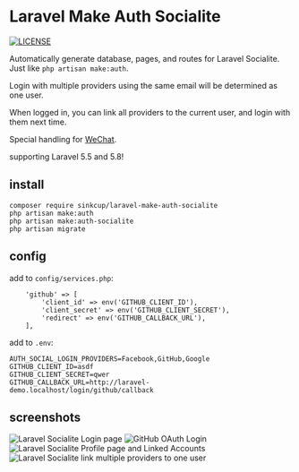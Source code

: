 # Laravel Make Auth Socialite

[![LICENSE](https://img.shields.io/badge/license-Anti%20996-blue.svg)](https://github.com/sinkcup/laravel-make-auth-socialite/blob/master/LICENSE)

Automatically generate database, pages, and routes for Laravel Socialite. Just like `php artisan make:auth`.

Login with multiple providers using the same email will be determined as one user.

When logged in, you can link all providers to the current user, and login with them next time.

Special handling for [WeChat](https://sinkcup.github.io/laravel-socialite-wechat-login).

supporting Laravel 5.5 and 5.8!

## install

```
composer require sinkcup/laravel-make-auth-socialite
php artisan make:auth
php artisan make:auth-socialite
php artisan migrate
```

## config

add to `config/services.php`:

```
    'github' => [
        'client_id' => env('GITHUB_CLIENT_ID'),
        'client_secret' => env('GITHUB_CLIENT_SECRET'),
        'redirect' => env('GITHUB_CALLBACK_URL'),
    ],
```

add to `.env`:

```
AUTH_SOCIAL_LOGIN_PROVIDERS=Facebook,GitHub,Google
GITHUB_CLIENT_ID=asdf
GITHUB_CLIENT_SECRET=qwer
GITHUB_CALLBACK_URL=http://laravel-demo.localhost/login/github/callback
```

## screenshots

![Laravel Socialite Login page](https://user-images.githubusercontent.com/4971414/59020731-2a17c080-887d-11e9-8cc7-c8c46f97dd1b.png)
![GitHub OAuth Login](https://user-images.githubusercontent.com/4971414/59006611-764f0a80-8855-11e9-9ac9-0f4de8ff6e77.png)
![Laravel Socialite Profile page and Linked Accounts](https://user-images.githubusercontent.com/4971414/59092834-120b7400-8945-11e9-8b1d-ae50c862e6a8.png)
![Laravel Socialite link multiple providers to one user](https://user-images.githubusercontent.com/4971414/59086178-876e4900-8933-11e9-8dad-e2a449a5689e.png)
